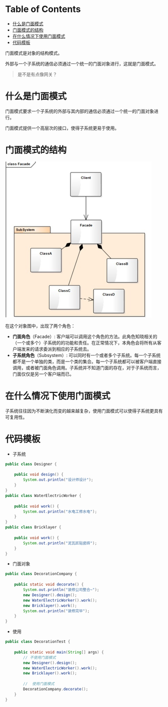 # Table of Contents

* [什么是门面模式](#什么是门面模式)
* [门面模式的结构](#门面模式的结构)
* [在什么情况下使用门面模式](#在什么情况下使用门面模式)
* [代码模板](#代码模板)


门面模式是对象的结构模式。

外部与一个子系统的通信必须通过一个统一的门面对象进行，这就是门面模式。

> 是不是有点像网关？



# 什么是门面模式

门面模式要求一个子系统的外部与其内部的通信必须通过一个统一的门面对象进行。

门面模式提供一个高层次的接口，使得子系统更易于使用。



# 门面模式的结构

![image-20220902210653932](.images/image-20220902210653932.png)

在这个对象图中，出现了两个角色：

- **门面角色**（Facade）: 客户端可以调用这个角色的方法。此角色知晓相关的（一个或多个）子系统的的功能和责任。在正常情况下，本角色会将所有从客户端发来的请求委派到相应的子系统去。
- **子系统角色**（Subsystem）: 可以同时有一个或者多个子系统。每一个子系统都不是一个单独的类，而是一个类的集合。每一个子系统都可以被客户端直接调用，或者被门面角色调用。子系统并不知道门面的存在，对于子系统而言，门面仅仅是另一个客户端而已。



#  在什么情况下使用门面模式

子系统往往因为不断演化而变的越来越复杂，使用门面模式可以使得子系统更具有可复用性。



# 代码模板

+ 子系统

```java
public class Designer {

    public void design() {
        System.out.println("设计师设计");
    }
}
public class WaterElectricWorker {

    public void work() {
        System.out.println("水电工修水电");
    }
}
public class Bricklayer {

    public void work() {
        System.out.println("泥瓦匠贴瓷砖");
    }
}
```

+ 门面对象

```java
public class DecorationCompany {

    public static void decorate() {
        System.out.println("装修公司整合~");
        new Designer().design();
        new WaterElectricWorker().work();
        new Bricklayer().work();
        System.out.println("装修完毕");
    }
}
```

+ 使用

```java
public class DecorationTest {

    public static void main(String[] args) {
        // 不使用门面模式
        new Designer().design();
        new WaterElectricWorker().work();
        new Bricklayer().work();

        //  使用门面模式
        DecorationCompany.decorate();
    }
}
```

